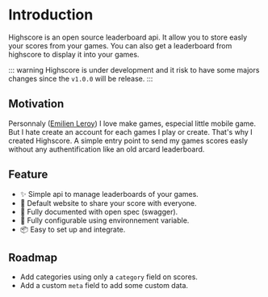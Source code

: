 # Introduction

Highscore is an open source leaderboard api. It allow you to store easly your scores from your games.
You can also get a leaderboard from highscore to display it into your games. 

::: warning
Highscore is under development and it risk to have some majors changes since the `v1.0.0` will be release. 
:::

## Motivation

Personnaly ([Emilien Leroy](https://github.com/EmilienLeroy)) I love make games, especial little mobile game.
But I hate create an account for each games I play or create. That's why I created Highscore.
A simple entry point to send my games scores easly without any authentification like an old
arcard leaderboard.

## Feature

- ✨ Simple api to manage leaderboards of your games.
- 🚀 Default website to share your score with everyone. 
- 📝 Fully documented with open spec (swagger).
- 🔧 Fully configurable using environnement variable.
- 📦️ Easy to set up and integrate.

## Roadmap

- Add categories using only a `category` field on scores.
- Add a custom `meta` field to add some custom data.

